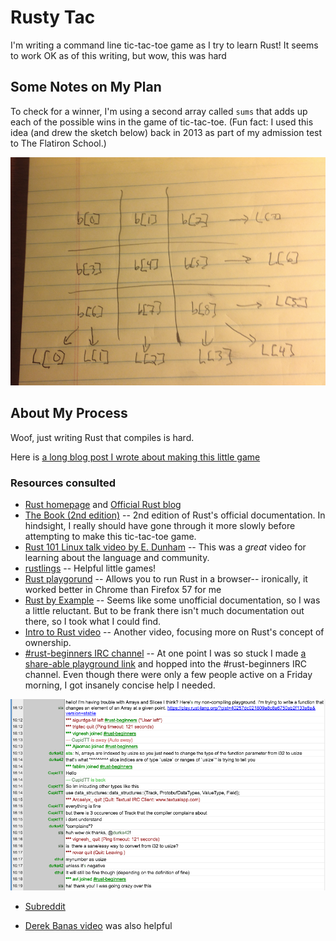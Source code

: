 # Rusty Tac

I'm writing a command line tic-tac-toe game as I try to learn Rust! It seems to work OK as of this writing, but wow, this was hard

## Some Notes on My Plan

To check for a winner, I'm using a second array called `sums` that adds up each of the possible wins in the game of tic-tac-toe. (Fun fact: I used this idea (and drew the sketch below) back in 2013 as part of my admission test to The Flatiron School.)

![sums explained](img/map.png)

## About My Process

Woof, just writing Rust that compiles is hard. 

Here is [a long blog post I wrote about making this little game](https://sts10.github.io/2017/11/18/trying-go-and-rust.html)

### Resources consulted

- [Rust homepage](https://www.rust-lang.org/en-US/index.html) and [Official Rust blog](https://blog.rust-lang.org/)
- [The Book (2nd edition)](https://doc.rust-lang.org/book/second-edition/ch01-02-hello-world.html) -- 2nd edition of Rust's official documentation. In hindsight, I really should have gone through it more slowly before attempting to make this tic-tac-toe game.
- [Rust 101 Linux talk video by E. Dunham](https://www.youtube.com/watch?v=FMqydRampuo) -- This was a _great_ video for learning about the language and community.
- [rustlings](https://github.com/carols10cents/rustlings) -- Helpful little games!
- [Rust playgorund](https://play.rust-lang.org) -- Allows you to run Rust in a browser-- ironically, it worked better in Chrome than Firefox 57 for me 
- [Rust by Example](https://rustbyexample.com/) -- Seems like some unofficial documentation, so I was a little reluctant. But to be frank there isn't much documentation out there, so I took what I could find. 
- [Intro to Rust video](https://www.youtube.com/watch?v=agzf6ftEsLU) -- Another video, focusing more on Rust's concept of ownership.
- [#rust-beginners IRC channel](https://chat.mibbit.com/?server=irc.mozilla.org&channel=%23rust-beginners) -- At one point I was so stuck I made [a share-able playground link](https://play.rust-lang.org/?gist=40257dc021809a8c8a6750ab2f133a8a&version=stable) and hopped into the #rust-beginners IRC channel. Even though there were only a few people active on a Friday morning, I got insanely concise help I needed. 

![My IRC chat](img/irc-chat.png)

- [Subreddit](https://www.reddit.com/r/rust/)

- [Derek Banas video](https://www.youtube.com/watch?v=U1EFgCNLDB8) was also helpful

